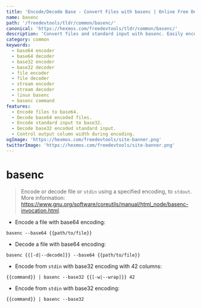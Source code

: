 ```yaml
---
title: 'Encode/Decode Base - Convert Files with basenc | Online Free DevTools by Hexmos'
name: basenc
path: '/freedevtools/tldr/common/basenc/'
canonical: 'https://hexmos.com/freedevtools/tldr/common/basenc/'
description: 'Convert files and standard input with basenc. Easily encode to base32 or base64 formats or decode them back. Free online tool, no registration required.'
category: common
keywords:
  - base64 encoder
  - base64 decoder
  - base32 encoder
  - base32 decoder
  - file encoder
  - file decoder
  - stream encoder
  - stream decoder
  - linux basenc
  - basenc command
features:
  - Encode files to base64.
  - Decode base64 encoded files.
  - Encode standard input to base32.
  - Decode base32 encoded standard input.
  - Control output column width during encoding.
ogImage: 'https://hexmos.com/freedevtools/site-banner.png'
twitterImage: 'https://hexmos.com/freedevtools/site-banner.png'
---
```


# basenc

> Encode or decode file or `stdin` using a specified encoding, to `stdout`.
> More information: <https://www.gnu.org/software/coreutils/manual/html_node/basenc-invocation.html>.

- Encode a file with base64 encoding:

`basenc --base64 {{path/to/file}}`

- Decode a file with base64 encoding:

`basenc {{[-d|--decode]}} --base64 {{path/to/file}}`

- Encode from `stdin` with base32 encoding with 42 columns:

`{{command}} | basenc --base32 {{[-w|--wrap]}} 42`

- Encode from `stdin` with base32 encoding:

`{{command}} | basenc --base32`
